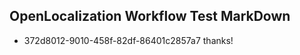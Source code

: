 ## OpenLocalization Workflow Test MarkDown
* 372d8012-9010-458f-82df-86401c2857a7 thanks!

<!--HONumber=Jul16_HO3-->


